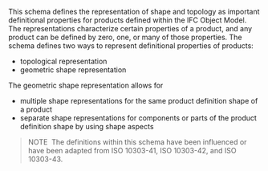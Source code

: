 This schema defines the representation of shape and topology as important definitional properties for products defined within the IFC Object Model. The representations characterize certain properties of a product, and any product can be defined by zero, one, or many of those properties. The schema defines two ways to represent definitional properties of products:

* topological representation 
* geometric shape representation 

The geometric shape representation allows for

* multiple shape representations for the same product definition shape of a product 
* separate shape representations for components or parts of the product definition shape by using shape aspects 

> NOTE&nbsp; The definitions within this schema have been influenced or have been adapted from ISO 10303-41, ISO 10303-42, and ISO 10303-43.

